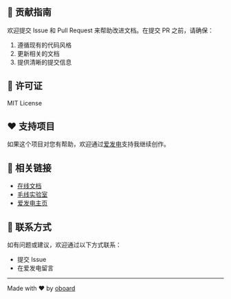 
## 🤝 贡献指南

欢迎提交 Issue 和 Pull Request 来帮助改进文档。在提交 PR 之前，请确保：

1. 遵循现有的代码风格
2. 更新相关的文档
3. 提供清晰的提交信息

## 📝 许可证

MIT License

## ❤️ 支持项目

如果这个项目对您有帮助，欢迎通过[爱发电](https://afdian.com/a/oboard)支持我继续创作。

## 🔗 相关链接

- [在线文档](https://yarnlabdocs.oboard.fun)
- [毛线实验室](https://yarnlab.oboard.fun)
- [爱发电主页](https://afdian.com/a/oboard)

## 📧 联系方式

如有问题或建议，欢迎通过以下方式联系：

- 提交 Issue
- 在爱发电留言

---

Made with ❤️ by [oboard](https://github.com/oboard)